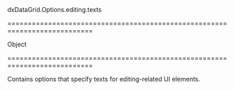 <!--id-->dxDataGrid.Options.editing.texts<!--/id-->
===========================================================================
<!--type-->Object<!--/type-->
===========================================================================

<!--shortDescription-->
Contains options that specify texts for editing-related UI elements.
<!--/shortDescription-->

<!--fullDescription-->

<!--/fullDescription-->